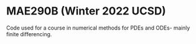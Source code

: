# MAE290B (Winter 2022 UCSD)
Code used for a course in numerical methods for PDEs and ODEs- mainly finite differencing. 
